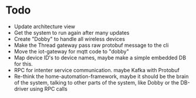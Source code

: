 # Todo

- Update architecture view
- Get the system to run again after many updates
- Create "Dobby" to handle all wireless devices
- Make the Thread gateway pass raw protobuf message to the cli
- Move the iot-gateway for mqtt code to "dobby"
- Map device ID's to device names, maybe make a simple embedded DB for this.
- RPC for intenter service communication. maybe Kafka with Protobuf
- Re-think the home-automation-framework, maybe it should be the brain of the system, talking to other parts of the system, like Dobby or the DB-driver using RPC calls
